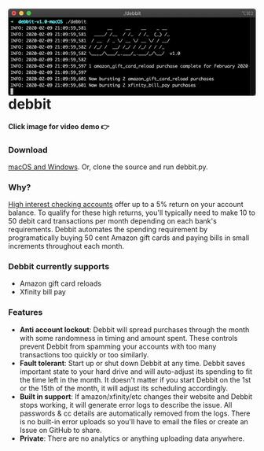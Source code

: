 <a href="https://i.imgur.com/6TQjwsI.mp4"><img align="right" src="debbit_preview.png"></a>

# debbit
**Click image for video demo 👉**

### Download

[macOS and Windows](https://github.com/jakehilborn/debbit/releases). Or, clone the source and run debbit.py.

### Why?

[High interest checking accounts](https://www.doctorofcredit.com/high-interest-savings-to-get/#Mega_High-Interest_Nationwide) offer up to a 5% return on your account balance. To qualify for these high returns, you'll typically need to make 10 to 50 debit card transactions per month depending on each bank's requirements. Debbit automates the spending requirement by programatically buying 50 cent Amazon gift cards and paying bills in small increments throughout each month.

### Debbit currently supports
- Amazon gift card reloads
- Xfinity bill pay

### Features
- **Anti account lockout**: Debbit will spread purchases through the month with some randomness in timing and amount spent. These controls prevent Debbit from spamming your accounts with too many transactions too quickly or too similarly.
- **Fault tolerant**: Start up or shut down Debbit at any time. Debbit saves important state to your hard drive and will auto-adjust its spending to fit the time left in the month. It doesn't matter if you start Debbit on the 1st or the 15th of the month, it will adjust its scheduling accordingly.
- **Built in support**: If amazon/xfinity/etc changes their website and Debbit stops working, it will generate error logs to describe the issue. All passwords & cc details are automatically removed from the logs. There is no built-in error uploads so you'll have to email the files or create an Issue on GitHub to share.
- **Private**: There are no analytics or anything uploading data anywhere.
